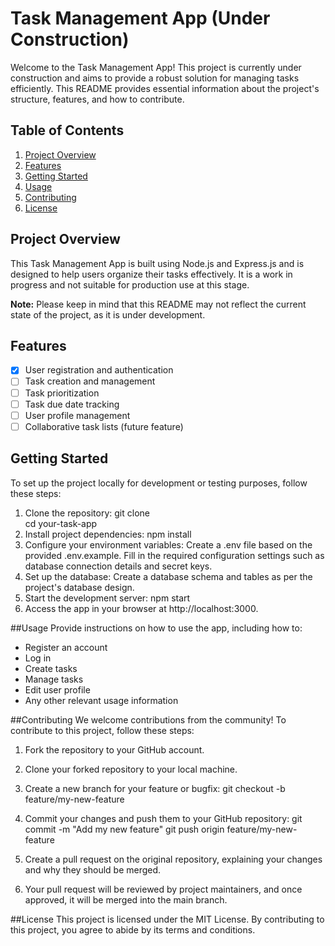 # Task Management App (Under Construction)

Welcome to the Task Management App! This project is currently under construction and aims to provide a robust solution for managing tasks efficiently. This README provides essential information about the project's structure, features, and how to contribute.

## Table of Contents
1. [Project Overview](#project-overview)
2. [Features](#features)
3. [Getting Started](#getting-started)
4. [Usage](#usage)
5. [Contributing](#contributing)
6. [License](#license)

## Project Overview
This Task Management App is built using Node.js and Express.js and is designed to help users organize their tasks effectively. It is a work in progress and not suitable for production use at this stage.

**Note:** Please keep in mind that this README may not reflect the current state of the project, as it is under development.

## Features
- [x] User registration and authentication
- [ ] Task creation and management
- [ ] Task prioritization
- [ ] Task due date tracking
- [ ] User profile management
- [ ] Collaborative task lists (future feature)

## Getting Started
To set up the project locally for development or testing purposes, follow these steps:

1. Clone the repository:
   git clone  
   cd your-task-app
2. Install project dependencies:
   npm install
3. Configure your environment variables:
   Create a .env file based on the provided .env.example.
   Fill in the required configuration settings such as database connection details and secret keys.
4. Set up the database:
   Create a database schema and tables as per the project's database design.
5. Start the development server:
   npm start
6. Access the app in your browser at http://localhost:3000.
   
##Usage
Provide instructions on how to use the app, including how to:

- Register an account
- Log in
- Create tasks
- Manage tasks
- Edit user profile
- Any other relevant usage information

##Contributing
We welcome contributions from the community! To contribute to this project, follow these steps:

1. Fork the repository to your GitHub account.

2. Clone your forked repository to your local machine.

3. Create a new branch for your feature or bugfix:
   git checkout -b feature/my-new-feature

4. Commit your changes and push them to your GitHub repository:
   git commit -m "Add my new feature"
   git push origin feature/my-new-feature

5. Create a pull request on the original repository, explaining your changes and why they should be merged.

6. Your pull request will be reviewed by project maintainers, and once approved, it will be merged into the main branch.

##License
This project is licensed under the MIT License. By contributing to this project, you agree to abide by its terms and conditions.

